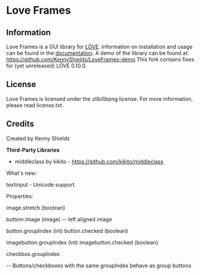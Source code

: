 # Love Frames

## Information

Love Frames is a GUI library for [LÖVE](https://love2d.org/). Information on installation and usage can be found in the [documentation](https://github.com/KennyShields/LoveFrames/wiki). A demo of the library can be found at: https://github.com/KennyShields/LoveFrames-demo
This fork contains fixes for (yet unreleased) LÖVE 0.10.0.

## License

Love Frames is licensed under the zlib/libpng license. For more information, please read license.txt.

## Credits

Created by Kenny Shields

**Third-Party Libraries**

- middleclass by kikito - https://github.com/kikito/middleclass

What's new:

textinput - Unicode support.

Properties:

image.stretch (boolean)

buttom.image (image) -- left aligned image

button.groupIndex (int)
button.checked (boolean)

imagebutton.groupIndex (int)
imagebutton.checked (boolean)

checkbox.groupIndex

-- Buttons/checkboxes with the same groupIndex behave as group buttons


